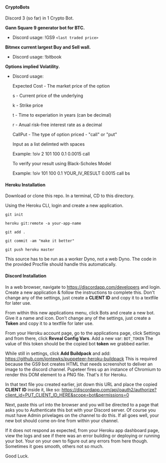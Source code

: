 #### CryptoBots

Discord 3 (so far) in 1 Crypto Bot.

**Gann Square 9 generator bot for BTC.**

- Discord usage: !GS9 `<last traded price>`

**Bitmex current largest Buy and Sell wall.**

- Discord usage: !bitbook

**Options implied Volatility.**

- Discord usage:

  Expected Cost - The market price of the option
  
  s - Current price of the underlying
  
  k - Strike price
  
  t - Time to experiation in years (can be decimal)
  
  r - Anual risk-free interest rate as a decimal
  
  CallPut - The type of option priced - "call" or "put"
  
  Input as a list delimted with spaces
  
  Example: !oiv 2 101 100 0.1 0.0015 call
  
  To verify your result using Black-Scholes Model
  
  Example: !oiv 101 100 0.1 YOUR_IV_RESULT 0.0015 call bs

#### Heroku Installation

Download or clone this repo.
In a terminal, CD to this directory.

Using the Heroku CLI, login and create a new application.

`git init`

`heroku git:remote -a your-app-name`

`git add .`

`git commit -am "make it better"`

`git push heroku master`

This source has to be run as a worker Dyno, not a web Dyno.
The code in the provided Procfile should handle this automatically.

#### Discord Installation

In a web browser, navigate to https://discordapp.com/developers and login.
Create a new application & follow the instructions to complete this.
Don't change any of the settings, just create a **CLIENT ID** and copy it to a textfile for later use.

From within this new applications menu, click Bots and create a new bot. Give it a name and icon.
Don't change any of the settings, just create a **Token** and copy it to a textfile for later use.

From your Heroku account page, go to the applications page, click Settings and from there, click **Reveal Config Vars**. Add a new var: `BOT_TOKEN`
The value of this token should be the copied bot **token** we grabbed earlier.

While still in settings, click **Add Buildpack** and add:
https://github.com/jontewks/puppeteer-heroku-buildpack
This is required because the GS9 bot creates HTML that needs screenshot to deliver an image to the discord channel. Pupeteer fires up an instance of Chromium to render this DOM element to a PNG file.
That's it for Heroku.

In that text file you created earlier, jot down this URL and place the copied **CLIENT ID** inside it, like so:
https://discordapp.com/api/oauth2/authorize?client_id=PUT_CLIENT_ID_HERE&scope=bot&permissions=0

Next, paste this url into the browser and you will be directed to a page that asks you to Authenticate this bot with your Discord server. Of course you must have Admin privelages on the channel to do this.
If all goes well, your new bot should come on-line from within your channel.

If it does not respond as expected, from your Heroku app dashboard page, view the logs and see if there was an error building or deploying or running your bot. Your on your own to figure out any errors from here though. Sometimes it goes smooth, others not so much.

Good Luck.
